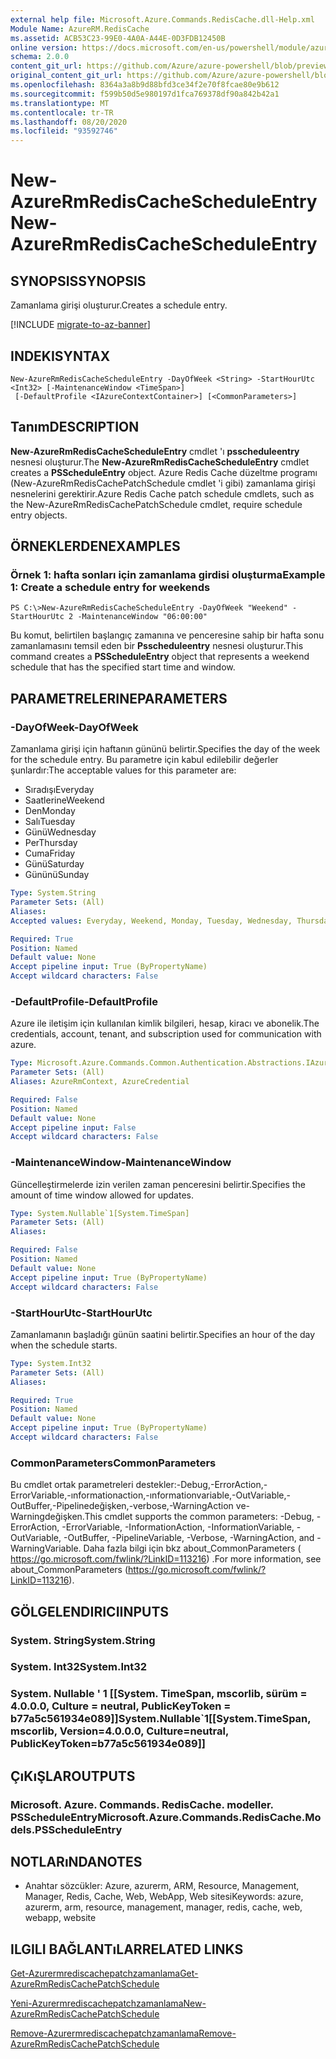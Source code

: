 ```yaml
---
external help file: Microsoft.Azure.Commands.RedisCache.dll-Help.xml
Module Name: AzureRM.RedisCache
ms.assetid: ACB53C23-99E0-4A0A-A44E-0D3FDB12450B
online version: https://docs.microsoft.com/en-us/powershell/module/azurerm.rediscache/new-azurermrediscachescheduleentry
schema: 2.0.0
content_git_url: https://github.com/Azure/azure-powershell/blob/preview/src/ResourceManager/RedisCache/Commands.RedisCache/help/New-AzureRmRedisCacheScheduleEntry.md
original_content_git_url: https://github.com/Azure/azure-powershell/blob/preview/src/ResourceManager/RedisCache/Commands.RedisCache/help/New-AzureRmRedisCacheScheduleEntry.md
ms.openlocfilehash: 8364a3a8b9d88bfd3ce34f2e70f8fcae80e9b612
ms.sourcegitcommit: f599b50d5e980197d1fca769378df90a842b42a1
ms.translationtype: MT
ms.contentlocale: tr-TR
ms.lasthandoff: 08/20/2020
ms.locfileid: "93592746"
---
```

# <span data-ttu-id="27a8f-101">New-AzureRmRedisCacheScheduleEntry</span><span class="sxs-lookup"><span data-stu-id="27a8f-101">New-AzureRmRedisCacheScheduleEntry</span></span>

## <span data-ttu-id="27a8f-102">SYNOPSIS</span><span class="sxs-lookup"><span data-stu-id="27a8f-102">SYNOPSIS</span></span>
<span data-ttu-id="27a8f-103">Zamanlama girişi oluşturur.</span><span class="sxs-lookup"><span data-stu-id="27a8f-103">Creates a schedule entry.</span></span>

[!INCLUDE [migrate-to-az-banner](../../includes/migrate-to-az-banner.md)]

## <span data-ttu-id="27a8f-104">INDEKI</span><span class="sxs-lookup"><span data-stu-id="27a8f-104">SYNTAX</span></span>

```
New-AzureRmRedisCacheScheduleEntry -DayOfWeek <String> -StartHourUtc <Int32> [-MaintenanceWindow <TimeSpan>]
 [-DefaultProfile <IAzureContextContainer>] [<CommonParameters>]
```

## <span data-ttu-id="27a8f-105">Tanım</span><span class="sxs-lookup"><span data-stu-id="27a8f-105">DESCRIPTION</span></span>
<span data-ttu-id="27a8f-106">**New-AzureRmRedisCacheScheduleEntry** cmdlet 'ı **psscheduleentry** nesnesi oluşturur.</span><span class="sxs-lookup"><span data-stu-id="27a8f-106">The **New-AzureRmRedisCacheScheduleEntry** cmdlet creates a **PSScheduleEntry** object.</span></span>
<span data-ttu-id="27a8f-107">Azure Redis Cache düzeltme programı (New-AzureRmRedisCachePatchSchedule cmdlet 'i gibi) zamanlama girişi nesnelerini gerektirir.</span><span class="sxs-lookup"><span data-stu-id="27a8f-107">Azure Redis Cache patch schedule cmdlets, such as the New-AzureRmRedisCachePatchSchedule cmdlet, require schedule entry objects.</span></span>

## <span data-ttu-id="27a8f-108">ÖRNEKLERDEN</span><span class="sxs-lookup"><span data-stu-id="27a8f-108">EXAMPLES</span></span>

### <span data-ttu-id="27a8f-109">Örnek 1: hafta sonları için zamanlama girdisi oluşturma</span><span class="sxs-lookup"><span data-stu-id="27a8f-109">Example 1: Create a schedule entry for weekends</span></span>
```
PS C:\>New-AzureRmRedisCacheScheduleEntry -DayOfWeek "Weekend" -StartHourUtc 2 -MaintenanceWindow "06:00:00"
```

<span data-ttu-id="27a8f-110">Bu komut, belirtilen başlangıç zamanına ve penceresine sahip bir hafta sonu zamanlamasını temsil eden bir **Psscheduleentry** nesnesi oluşturur.</span><span class="sxs-lookup"><span data-stu-id="27a8f-110">This command creates a **PSScheduleEntry** object that represents a weekend schedule that has the specified start time and window.</span></span>

## <span data-ttu-id="27a8f-111">PARAMETRELERINE</span><span class="sxs-lookup"><span data-stu-id="27a8f-111">PARAMETERS</span></span>

### <span data-ttu-id="27a8f-112">-DayOfWeek</span><span class="sxs-lookup"><span data-stu-id="27a8f-112">-DayOfWeek</span></span>
<span data-ttu-id="27a8f-113">Zamanlama girişi için haftanın gününü belirtir.</span><span class="sxs-lookup"><span data-stu-id="27a8f-113">Specifies the day of the week for the schedule entry.</span></span>
<span data-ttu-id="27a8f-114">Bu parametre için kabul edilebilir değerler şunlardır:</span><span class="sxs-lookup"><span data-stu-id="27a8f-114">The acceptable values for this parameter are:</span></span>
- <span data-ttu-id="27a8f-115">Sıradışı</span><span class="sxs-lookup"><span data-stu-id="27a8f-115">Everyday</span></span> 
- <span data-ttu-id="27a8f-116">Saatlerine</span><span class="sxs-lookup"><span data-stu-id="27a8f-116">Weekend</span></span> 
- <span data-ttu-id="27a8f-117">Den</span><span class="sxs-lookup"><span data-stu-id="27a8f-117">Monday</span></span> 
- <span data-ttu-id="27a8f-118">Salı</span><span class="sxs-lookup"><span data-stu-id="27a8f-118">Tuesday</span></span> 
- <span data-ttu-id="27a8f-119">Günü</span><span class="sxs-lookup"><span data-stu-id="27a8f-119">Wednesday</span></span> 
- <span data-ttu-id="27a8f-120">Per</span><span class="sxs-lookup"><span data-stu-id="27a8f-120">Thursday</span></span> 
- <span data-ttu-id="27a8f-121">Cuma</span><span class="sxs-lookup"><span data-stu-id="27a8f-121">Friday</span></span> 
- <span data-ttu-id="27a8f-122">Günü</span><span class="sxs-lookup"><span data-stu-id="27a8f-122">Saturday</span></span> 
- <span data-ttu-id="27a8f-123">Gününü</span><span class="sxs-lookup"><span data-stu-id="27a8f-123">Sunday</span></span>

```yaml
Type: System.String
Parameter Sets: (All)
Aliases:
Accepted values: Everyday, Weekend, Monday, Tuesday, Wednesday, Thursday, Friday, Saturday, Sunday

Required: True
Position: Named
Default value: None
Accept pipeline input: True (ByPropertyName)
Accept wildcard characters: False
```

### <span data-ttu-id="27a8f-124">-DefaultProfile</span><span class="sxs-lookup"><span data-stu-id="27a8f-124">-DefaultProfile</span></span>
<span data-ttu-id="27a8f-125">Azure ile iletişim için kullanılan kimlik bilgileri, hesap, kiracı ve abonelik.</span><span class="sxs-lookup"><span data-stu-id="27a8f-125">The credentials, account, tenant, and subscription used for communication with azure.</span></span>

```yaml
Type: Microsoft.Azure.Commands.Common.Authentication.Abstractions.IAzureContextContainer
Parameter Sets: (All)
Aliases: AzureRmContext, AzureCredential

Required: False
Position: Named
Default value: None
Accept pipeline input: False
Accept wildcard characters: False
```

### <span data-ttu-id="27a8f-126">-MaintenanceWindow</span><span class="sxs-lookup"><span data-stu-id="27a8f-126">-MaintenanceWindow</span></span>
<span data-ttu-id="27a8f-127">Güncelleştirmelerde izin verilen zaman penceresini belirtir.</span><span class="sxs-lookup"><span data-stu-id="27a8f-127">Specifies the amount of time window allowed for updates.</span></span>

```yaml
Type: System.Nullable`1[System.TimeSpan]
Parameter Sets: (All)
Aliases:

Required: False
Position: Named
Default value: None
Accept pipeline input: True (ByPropertyName)
Accept wildcard characters: False
```

### <span data-ttu-id="27a8f-128">-StartHourUtc</span><span class="sxs-lookup"><span data-stu-id="27a8f-128">-StartHourUtc</span></span>
<span data-ttu-id="27a8f-129">Zamanlamanın başladığı günün saatini belirtir.</span><span class="sxs-lookup"><span data-stu-id="27a8f-129">Specifies an hour of the day when the schedule starts.</span></span>

```yaml
Type: System.Int32
Parameter Sets: (All)
Aliases:

Required: True
Position: Named
Default value: None
Accept pipeline input: True (ByPropertyName)
Accept wildcard characters: False
```

### <span data-ttu-id="27a8f-130">CommonParameters</span><span class="sxs-lookup"><span data-stu-id="27a8f-130">CommonParameters</span></span>
<span data-ttu-id="27a8f-131">Bu cmdlet ortak parametreleri destekler:-Debug,-ErrorAction,-ErrorVariable,-ınformationaction,-ınformationvariable,-OutVariable,-OutBuffer,-Pipelinedeğişken,-verbose,-WarningAction ve-Warningdeğişken.</span><span class="sxs-lookup"><span data-stu-id="27a8f-131">This cmdlet supports the common parameters: -Debug, -ErrorAction, -ErrorVariable, -InformationAction, -InformationVariable, -OutVariable, -OutBuffer, -PipelineVariable, -Verbose, -WarningAction, and -WarningVariable.</span></span> <span data-ttu-id="27a8f-132">Daha fazla bilgi için bkz about_CommonParameters ( https://go.microsoft.com/fwlink/?LinkID=113216) .</span><span class="sxs-lookup"><span data-stu-id="27a8f-132">For more information, see about_CommonParameters (https://go.microsoft.com/fwlink/?LinkID=113216).</span></span>

## <span data-ttu-id="27a8f-133">GÖLGELENDIRICI</span><span class="sxs-lookup"><span data-stu-id="27a8f-133">INPUTS</span></span>

### <span data-ttu-id="27a8f-134">System. String</span><span class="sxs-lookup"><span data-stu-id="27a8f-134">System.String</span></span>

### <span data-ttu-id="27a8f-135">System. Int32</span><span class="sxs-lookup"><span data-stu-id="27a8f-135">System.Int32</span></span>

### <span data-ttu-id="27a8f-136">System. Nullable ' 1 [[System. TimeSpan, mscorlib, sürüm = 4.0.0.0, Culture = neutral, PublicKeyToken = b77a5c561934e089]]</span><span class="sxs-lookup"><span data-stu-id="27a8f-136">System.Nullable\`1[[System.TimeSpan, mscorlib, Version=4.0.0.0, Culture=neutral, PublicKeyToken=b77a5c561934e089]]</span></span>

## <span data-ttu-id="27a8f-137">ÇıKıŞLAR</span><span class="sxs-lookup"><span data-stu-id="27a8f-137">OUTPUTS</span></span>

### <span data-ttu-id="27a8f-138">Microsoft. Azure. Commands. RedisCache. modeller. PSScheduleEntry</span><span class="sxs-lookup"><span data-stu-id="27a8f-138">Microsoft.Azure.Commands.RedisCache.Models.PSScheduleEntry</span></span>

## <span data-ttu-id="27a8f-139">NOTLARıNDA</span><span class="sxs-lookup"><span data-stu-id="27a8f-139">NOTES</span></span>
* <span data-ttu-id="27a8f-140">Anahtar sözcükler: Azure, azurerm, ARM, Resource, Management, Manager, Redis, Cache, Web, WebApp, Web sitesi</span><span class="sxs-lookup"><span data-stu-id="27a8f-140">Keywords: azure, azurerm, arm, resource, management, manager, redis, cache, web, webapp, website</span></span>

## <span data-ttu-id="27a8f-141">ILGILI BAĞLANTıLAR</span><span class="sxs-lookup"><span data-stu-id="27a8f-141">RELATED LINKS</span></span>

[<span data-ttu-id="27a8f-142">Get-Azurermrediscachepatchzamanlama</span><span class="sxs-lookup"><span data-stu-id="27a8f-142">Get-AzureRmRedisCachePatchSchedule</span></span>](./Get-AzureRmRedisCachePatchSchedule.md)

[<span data-ttu-id="27a8f-143">Yeni-Azurermrediscachepatchzamanlama</span><span class="sxs-lookup"><span data-stu-id="27a8f-143">New-AzureRmRedisCachePatchSchedule</span></span>](./New-AzureRmRedisCachePatchSchedule.md)

[<span data-ttu-id="27a8f-144">Remove-Azurermrediscachepatchzamanlama</span><span class="sxs-lookup"><span data-stu-id="27a8f-144">Remove-AzureRmRedisCachePatchSchedule</span></span>](./Remove-AzureRmRedisCachePatchSchedule.md)



